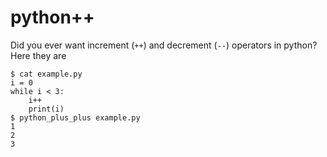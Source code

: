 # python++

Did you ever want increment (`++`) and decrement (`--`) operators in python? Here they are

```
$ cat example.py
i = 0
while i < 3:
    i++
    print(i)
$ python_plus_plus example.py
1
2
3
```
